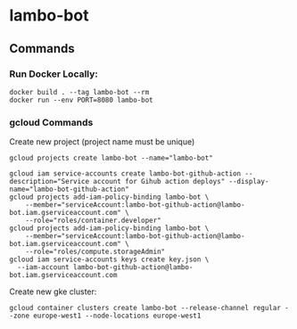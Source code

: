 # lambo-bot

## Commands 

### Run Docker Locally:
```shell
docker build . --tag lambo-bot --rm
docker run --env PORT=8080 lambo-bot
```

### gcloud Commands

Create new project (project name must be unique)
```
gcloud projects create lambo-bot --name="lambo-bot"
```

```
gcloud iam service-accounts create lambo-bot-github-action --description="Service account for Gihub action deploys" --display-name="lambo-bot-github-action"
gcloud projects add-iam-policy-binding lambo-bot \
    --member="serviceAccount:lambo-bot-github-action@lambo-bot.iam.gserviceaccount.com" \
    --role="roles/container.developer"
gcloud projects add-iam-policy-binding lambo-bot \
    --member="serviceAccount:lambo-bot-github-action@lambo-bot.iam.gserviceaccount.com" \
    --role="roles/compute.storageAdmin"
gcloud iam service-accounts keys create key.json \
  --iam-account lambo-bot-github-action@lambo-bot.iam.gserviceaccount.com
```

Create new gke cluster:
```shell
gcloud container clusters create lambo-bot --release-channel regular --zone europe-west1 --node-locations europe-west1
```
